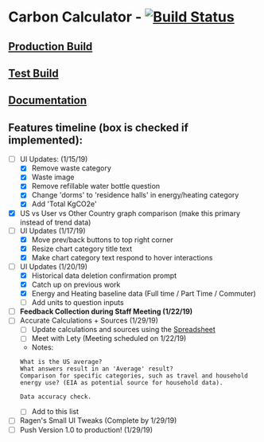 # Carbon Calculator - [![Build Status](https://api.travis-ci.com/OSU-Sustainability-Office/osu_carbon_calculator_update_project.svg?branch=VueJS-Migration)](https://travis-ci.com/OSU-Sustainability-Office/osu_carbon_calculator_update_project)

## [Production Build](https://myco2.sustainability.oregonstate.edu)

## [Test Build](http://carbon-calculator.s3-website-us-west-2.amazonaws.com)

## [Documentation](https://osusustainability.gitbook.io/energy-dashboard/frontend-documentation#carbon-calculator)

## Features timeline (box is checked if implemented):
- [ ] UI Updates: (1/15/19)
    - [X] Remove waste category
    - [X] Waste image
    - [X] Remove refillable water bottle question
    - [X] Change 'dorms' to 'residence halls' in energy/heating category
    - [X] Add 'Total KgCO2e'
- [X] US vs User vs Other Country graph comparison (make this primary instead of trend data)
- [ ] UI Updates (1/17/19)
    - [X] Move prev/back buttons to top right corner
    - [X] Resize chart category title text
    - [X] Make chart category text respond to hover interactions
- [ ] UI Updates (1/20/19)
    - [X] Historical data deletion confirmation prompt
    - [X] Catch up on previous work
    - [X] Energy and Heating baseline data (Full time / Part Time / Commuter)
    - [ ] Add units to question inputs
- [ ] **Feedback Collection during Staff Meeting (1/22/19)**
- [ ] Accurate Calculations + Sources (1/29/19)
    - [ ] Update calculations and sources using the [Spreadsheet](https://docs.google.com/spreadsheets/d/1FbkcWkPXmCwyWeBAtjH0eaR_kPtbDcLa3SFdK2iswAY/edit#gid=135288076)
    - [ ] Meet with Lety (Meeting scheduled on 1/22/19)
    - Notes:
    ```
    What is the US average?
    What answers result in an 'Average' result?
    Comparison for specific categories, such as travel and household energy use? (EIA as potential source for household data).

    Data accuracy check.
    ```
    - [ ] Add to this list
- [ ] Ragen's Small UI Tweaks (Complete by 1/29/19)
- [ ] Push Version 1.0 to production! (1/29/19)
